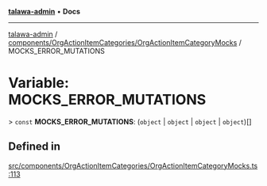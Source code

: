 [**talawa-admin**](../../../../README.md) • **Docs**

***

[talawa-admin](../../../../modules.md) / [components/OrgActionItemCategories/OrgActionItemCategoryMocks](../README.md) / MOCKS\_ERROR\_MUTATIONS

# Variable: MOCKS\_ERROR\_MUTATIONS

\> `const` **MOCKS\_ERROR\_MUTATIONS**: (`object` \| `object` \| `object` \| `object`)[]

## Defined in

[src/components/OrgActionItemCategories/OrgActionItemCategoryMocks.ts:113](https://github.com/PalisadoesFoundation/talawa-admin/blob/7496bb3a4c3730e7e3caee73f8bf91c3031e4ae6/src/components/OrgActionItemCategories/OrgActionItemCategoryMocks.ts#L113)
